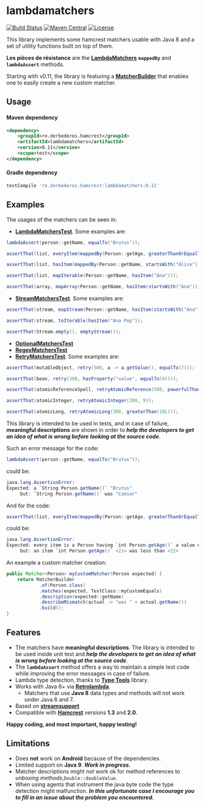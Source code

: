 # lambdamatchers
[![Build Status][build-status-svg]][build-status-link]
[![Maven Central][maven-tasks-svg]][maven-tasks-link]
[![License][license-svg]][license-link]

This library implements some hamcrest matchers usable with Java 8 and a set of utility functions built on top of them.

**Les pièces de résistance** are the **[LambdaMatchers](https://github.com/csoroiu/lambdamatchers/blob/master/src/main/java/ro/derbederos/hamcrest/LambdaMatchers.java)**
**`mappedBy`** and **`lambdaAssert`** methods.

Starting with v0.11, the library is featuring a **[MatcherBuilder](https://github.com/csoroiu/lambdamatchers/blob/master/src/main/java/ro/derbederos/hamcrest/MatcherBuilder.java)**
that enables one to easily create a new custom matcher.
## Usage
#### Maven dependency
```xml
<dependency>
    <groupId>ro.derbederos.hamcrest</groupId>
    <artifactId>lambdamatchers</artifactId>
    <version>0.11</version>
    <scope>test</scope>
</dependency>
```
#### Gradle dependency
```groovy
testCompile 'ro.derbederos.hamcrest:lambdamatchers:0.11'
```

## Examples
The usages of the matchers can be seen in:
* **[LambdaMatchersTest](https://github.com/csoroiu/lambdamatchers/blob/master/src/test/java/ro/derbederos/hamcrest/LambdaMatchersTest.java)**. Some examples are:
```java
lambdaAssert(person::getName, equalTo("Brutus"));

assertThat(list, everyItem(mappedBy(Person::getAge, greaterThanOrEqualTo(21))));

assertThat(list, hasItem(mappedBy(Person::getName, startsWith("Alice"))));

assertThat(list, mapIterable(Person::getName, hasItem("Ana")));

assertThat(array, mapArray(Person::getName, hasItem(startsWith("Ana"))));
```
* **[StreamMatchersTest](https://github.com/csoroiu/lambdamatchers/blob/master/src/test/java/ro/derbederos/hamcrest/StreamMatchersTest.java)**. Some examples are:
```java
assertThat(stream, mapStream(Person::getName, hasItem(startsWith("Ana"))));

assertThat(stream, toIterable(hasItem("Ana Pop"));

assertThat(Stream.empty(), emptyStream());
```
* **[OptionalMatchersTest](https://github.com/csoroiu/lambdamatchers/blob/master/src/test/java/ro/derbederos/hamcrest/OptionalMatchersTest.java)**
* **[RegexMatchersTest](https://github.com/csoroiu/lambdamatchers/blob/master/src/test/java/ro/derbederos/hamcrest/RegexMatchersTest.java)**
* **[RetryMatchersTest](https://github.com/csoroiu/lambdamatchers/blob/master/src/test/java/ro/derbederos/hamcrest/RetryMatchersTest.java)**. Some examples are:
```java
assertThat(mutableObject, retry(500, a -> a.getValue(), equalTo(7)));

assertThat(bean, retry(300, hasProperty("value", equalTo(9))));

assertThat(atomicReferenceSpell, retryAtomicReference(500, powerfulThan("Expecto Patronum")));

assertThat(atomicInteger, retryAtomicInteger(300, 9));

assertThat(atomicLong, retryAtomicLong(300, greaterThan(10L)));
```

This library is intended to be used in tests, and in case of failure, **meaningful descriptions** are shown in order to ***help the developers to get an idea of what is wrong before looking at the source code***.

Such an error message for the code:
```java
lambdaAssert(person::getName, equalTo("Brutus"));
```
could be:
```java
java.lang.AssertionError: 
Expected: a `String Person.getName()` "Brutus"
     but: `String Person.getName()` was "Caesar"
```

And for the code:
```java
assertThat(list, everyItem(mappedBy(Person::getAge, greaterThanOrEqualTo(22))));
```
could be:
```java
java.lang.AssertionError: 
Expected: every item is a Person having `int Person.getAge()` a value equal to or greater than <22>
     but: an item `int Person.getAge()` <21> was less than <22>
```

An example a custom matcher creation:
```java
public Matcher<Person> myCustomMatcher(Person expected) {
    return MatcherBuilder
            .of(Person.class)
            .matches(expected, TestClass::myCustomEquals)
            .description(expected::getName)
            .describeMismatch(actual -> "was " + actual.getName())
            .build();
}
```

## Features
* The matchers have **meaningful descriptions**. The library is intended to be used inside unit test and ***help the developers to get an idea of what is wrong before looking at the source code***.
* The **`lambdaAssert`** method offers a way to maintain a simple test code while improving the error messages in case of failure.
* Lambda type detection, thanks to **[Type Tools](http://github.com/jhalterman/typetools)** library.
* Works with Java 6+ via **[Retrolambda](https://github.com/orfjackal/retrolambda)**.
  * Matchers that use **Java 8** data types and methods will not work under Java 6 and 7.
* Based on **[streamsupport](https://sourceforge.net/projects/streamsupport)**
* Compatible with **[Hamcrest](https://github.com/hamcrest/JavaHamcrest)** versions **1.3** and **2.0**.

**Happy coding, and most important, happy testing!**

## Limitations
* Does **not** work on **Android** because of the dependencies.
* Limited support on **Java 9**. ***Work in progress.***
* Matcher descriptions might not work ok for method references to *unboxing methods*,`Double::doubleValue`.
* When using agents that instrument the java byte code the type detection might malfunction. 
***In this unfortunate case I encourage you to fill in an issue about the problem you encountered.***

[build-status-svg]: https://travis-ci.org/csoroiu/lambdamatchers.svg?branch=master
[build-status-link]: https://travis-ci.org/csoroiu/lambdamatchers
[license-svg]: https://img.shields.io/badge/license-Apache2-blue.svg
[license-link]: https://raw.githubusercontent.com/csoroiu/lambdamatchers/master/LICENSE
[maven-tasks-svg]: https://img.shields.io/maven-central/v/ro.derbederos.hamcrest/lambdamatchers.svg
[maven-tasks-link]: https://maven-badges.herokuapp.com/maven-central/ro.derbederos.hamcrest/lambdamatchers
